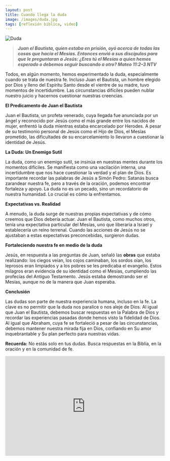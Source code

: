 ```yaml
---
layout: post
title: Cuando llega la duda
image: /images/duda.jpg
tags: [reflexión bíblica, video]
---
```

![Duda](/images/duda.jpg)
>***Juan el Bautista, quien estaba en prisión, oyó acerca de todas las cosas que hacía el Mesías. Entonces envió a sus discípulos para que le preguntaran a Jesús: ¿Eres tú el Mesías a quien hemos esperado o debemos seguir buscando a otro? Mateo 11:2–3 NTV***

Todos, en algún momento, hemos experimentado la duda, especialmente cuando se trata de nuestra fe. Incluso Juan el Bautista, un hombre elegido por Dios y lleno del Espíritu Santo desde el vientre de su madre, tuvo momentos de incertidumbre. Las circunstancias difíciles pueden nublar nuestro juicio y hacernos cuestionar nuestras creencias.

**El Predicamento de Juan el Bautista**

Juan el Bautista, un profeta venerado, cuya llegada fue anunciada por un ángel y reconocido por Jesús como el más grande entre los nacidos de mujer, enfrentó la duda mientras estaba encarcelado por Herodes. A pesar de su testimonio personal de Jesús como el Hijo de Dios, el Mesías prometido, las dificultades de su encarcelamiento lo llevaron a cuestionar la identidad de Jesús.

**La Duda: Un Enemigo Sutil**

La duda, como un enemigo sutil, se insinúa en nuestras mentes durante los momentos difíciles. Se manifiesta como una vacilación interna, una incertidumbre que nos hace cuestionar la verdad y el plan de Dios. Es importante recordar las palabras de Jesús a Simón Pedro: Satanás busca zarandear nuestra fe, pero a través de la oración, podemos encontrar fortaleza y apoyo. La duda no es un pecado, sino un recordatorio de nuestra humanidad. Lo crucial es cómo la enfrentamos.

**Expectativas vs. Realidad**

A menudo, la duda surge de nuestras propias expectativas y de cómo creemos que Dios debería actuar. Juan el Bautista, como muchos otros, tenía una expectativa particular del Mesías, uno que liberaría a Israel y establecería un reino terrenal. Cuando las acciones de Jesús no se ajustaban a estas expectativas preconcebidas, surgieron dudas.

**Fortaleciendo nuestra fe en medio de la duda**

Jesús, en respuesta a las preguntas de Juan, señaló las **obras** que estaba realizando: los ciegos veían, los cojos caminaban, los sordos oían, los leprosos eran limpiados y a los pobres se les predicaba el evangelio. Estos milagros eran evidencia de su identidad como el Mesías, cumpliendo las profecías del Antiguo Testamento. Jesús estaba demostrando ser el Mesías, aunque no de la manera que Juan esperaba.

**Conclusión**

Las dudas son parte de nuestra experiencia humana, incluso en la fe. La clave es no permitir que la duda nos paralice o nos aleje de Dios. Al igual que Juan el Bautista, debemos buscar respuestas en la Palabra de Dios y recordar las experiencias pasadas donde hemos visto la fidelidad de Dios. Al igual que Abraham, cuya fe se fortaleció a pesar de las circunstancias, debemos mantener nuestra mirada fija en Dios, confiando en Su amor inquebrantable y Su plan perfecto para nuestras vidas.

**Recuerda:** No estás solo en tus dudas. Busca respuestas en la Biblia, en la oración y en la comunidad de fe.

<iframe width="100%" height="315" src="https://www.youtube.com/embed/VMhgcrCRStU?si=ycV_3O8d9d1pUif-" title="YouTube video player" frameborder="0" allow="accelerometer; autoplay; clipboard-write; encrypted-media; gyroscope; picture-in-picture; web-share" referrerpolicy="strict-origin-when-cross-origin" allowfullscreen></iframe>
